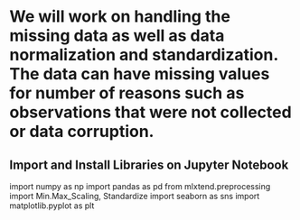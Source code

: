 # We will work on handling the missing data as well as data normalization and standardization. The data can have missing values for number of reasons such as observations that were not collected or data corruption.
## Import and Install Libraries on Jupyter Notebook
import numpy as np
import pandas as pd
from mlxtend.preprocessing import Min.Max_Scaling, Standardize
import seaborn as sns
import matplotlib.pyplot as plt
